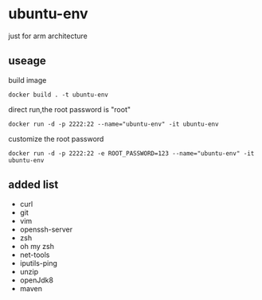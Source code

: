 # ubuntu-env
just for arm architecture
## useage
build image
```shell
docker build . -t ubuntu-env
```
direct run,the root password is "root"
```shell
docker run -d -p 2222:22 --name="ubuntu-env" -it ubuntu-env
```
customize the root password
```shell
docker run -d -p 2222:22 -e ROOT_PASSWORD=123 --name="ubuntu-env" -it ubuntu-env
```
## added list
- curl
- git
- vim
- openssh-server
- zsh
- oh my zsh
- net-tools
- iputils-ping
- unzip
- openJdk8
- maven